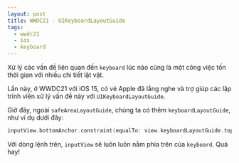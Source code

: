 ```yaml
---
layout: post
title: WWDC21 - UIKeyboardLayoutGuide
tags:
  - wwdc21
  - ios
  - keyboard
---
```


Xử lý các vấn đề liên quan đến `keyboard` lúc nào cũng là một công việc tốn thời gian với nhiều chi tiết lặt vặt.

Lần này, ở WWDC21 với iOS 15, có vẻ Apple đã lắng nghe và trợ giúp các lập trình viên xử lý vấn đề này với `UIKeyboardLayoutGuide`.

Giờ đây, ngoài `safeAreaLayoutGuide`, chúng ta có thêm `keyboardLayoutGuide`, như ví dụ dưới đây:

```swift
inputView.bottomAnchor.constraint(equalTo: view.keyboardLayoutGuide.topAnchor).isActive = true
```

Với dòng lệnh trên, `inputView` sẽ luôn luôn nằm phía trên của `keyboard`. Quá hay!